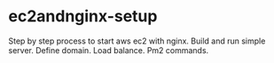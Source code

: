 # ec2andnginx-setup
Step by step process to start aws ec2 with nginx.
Build and run simple server.
Define domain.
Load balance.
Pm2 commands.
